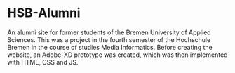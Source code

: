 # HSB-Alumni
 An alumni site for former students of the Bremen University of Applied Sciences. This was a project in the fourth semester of the Hochschule Bremen in the course of studies Media Informatics. Before creating the website, an Adobe-XD prototype was created, which was then implemented with HTML, CSS and JS. 
